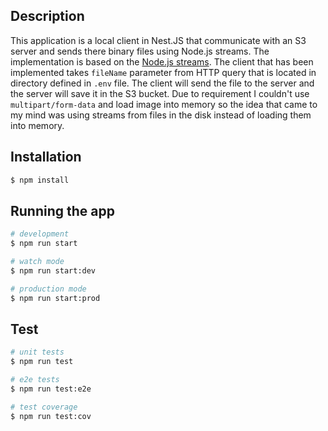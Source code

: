 ## Description

This application is a local client in Nest.JS that communicate with 
an S3 server and sends there binary files using Node.js 
streams. The implementation is based on the [Node.js streams](https://nodejs.org/api/stream.html).
The client that has been implemented takes `fileName` parameter
from HTTP query that is located in directory defined in `.env` file.
The client will send the file to the server and the server will 
save it in the S3 bucket. Due to requirement I couldn't use `multipart/form-data` 
and load image into memory so the idea that came to my mind was using streams from 
files in the disk instead of loading them into memory. 


## Installation

```bash
$ npm install
```

## Running the app

```bash
# development
$ npm run start

# watch mode
$ npm run start:dev

# production mode
$ npm run start:prod
```

## Test

```bash
# unit tests
$ npm run test

# e2e tests
$ npm run test:e2e

# test coverage
$ npm run test:cov
```

